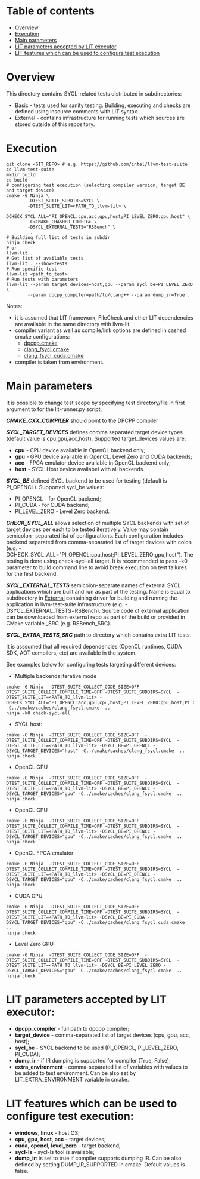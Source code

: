 # Table of contents
 * [Overview](#overview)
 * [Execution](#execution)
 * [Main parameters](#main-parameters)
 * [LIT parameters accepted by LIT executor](#lit-parameters-accepted-by-lit-executor)
 * [LIT features which can be used to configure test execution](#lit-features-which-can-be-used-to-configure-test-execution)

# Overview
This directory contains SYCL-related tests distributed in subdirectories:
 - Basic - tests used for sanity testing. Building, executing and checks are
   defined using insource comments with LIT syntax.
 - External - contains infrastructure for running tests which sources are
   stored outside of this repository.

# Execution
```
git clone <GIT_REPO> # e.g. https://github.com/intel/llvm-test-suite
cd llvm-test-suite
mkdir build
cd build
# configuring test execution (selecting compiler version, target BE and target device)
cmake -G Ninja \
        -DTEST_SUITE_SUBDIRS=SYCL \
        -DTEST_SUITE_LIT=<PATH_TO_llvm-lit> \
        -DCHECK_SYCL_ALL="PI_OPENCL:cpu,acc,gpu,host;PI_LEVEL_ZERO:gpu,host" \
        -C<CMAKE_CHASHED_CONFIG> \
        -DSYCL_EXTERNAL_TESTS="RSBench" \
        ..
# Building full list of tests in subdir
ninja check
# or
llvm-lit .
# Get list of available tests
llvm-lit . --show-tests
# Run specific test
llvm-lit <path_to_test>
# Run tests with parameters
llvm-lit --param target_devices=host,gpu --param sycl_be=PI_LEVEL_ZERO \
        --param dpcpp_compiler=path/to/clang++ --param dump_ir=True .
```

Notes:
 - it is assumed that LIT framework, FileCheck and other LIT dependencies are
available in the same directory with llvm-lit.
 - compiler variant as well as compile/link options are defined in cashed cmake
 configurations:
   - [dpcpp.cmake](../../cmake/caches/dpcpp.cmake)
   - [clang_fsycl.cmake](../../cmake/cashes/clang_fsycl.cmake)
   - [clang_fsycl_cuda.cmake](../../cmake/cashes/clang_fsycl_cuda.cmake)
 - compiler is taken from environment.

# Main parameters
It is possible to change test scope by specifying test directory/file in first
argument to for the lit-runner.py script.

***CMAKE_CXX_COMPILER*** should point to the DPCPP compiler

***SYCL_TARGET_DEVICES*** defines comma separated target device types (default
value is cpu,gpu,acc,host). Supported target_devices values are:
 - **cpu**  - CPU device available in OpenCL backend only;
 - **gpu**  - GPU device available in OpenCL, Level Zero and CUDA backends;
 - **acc**  - FPGA emulator device available in OpenCL backend only;
 - **host** - SYCL Host device availabel with all backends.

***SYCL_BE*** defined SYCL backend to be used for testing (default is
PI_OPENCL).
Supported sycl_be values:
 - PI_OPENCL - for OpenCL backend;
 - PI_CUDA - for CUDA backend;
 - PI_LEVEL_ZERO - Level Zero backend.

***CHECK_SYCL_ALL*** allows selection of multiple SYCL backends with set of
target devices per each to be tested iteratively. Value may contain semicolon-
separated list of configurations. Each configuration includes backend separated
from comma-separated list of target devices with colon (e.g.
-DCHECK_SYCL_ALL="PI_OPENCL:cpu,host;PI_LEVEL_ZERO:gpu,host"). The testing is
done using check-sycl-all target. It is recommended to pass -k0 parameter to
build command line to avoid break execution on test failures for the first
backend.

***SYCL_EXTERNAL_TESTS*** semicolon-separate names of external SYCL applications
which are built and run as part of the testing. Name is equal to subdirectory in
[External](External) containing driver for building and running the application
in llvm-test-suite infrastructure (e.g. -DSYCL_EXTERNAL_TESTS=RSBench). Source
code of external application can be downloaded from external repo as part of the
build or provided in CMake variable <APPNAME>_SRC (e.g. RSBench_SRC).

***SYCL_EXTRA_TESTS_SRC*** path to directory which contains extra LIT tests.

It is asssumed that all required dependencies (OpenCL runtimes, CUDA SDK, AOT
compilers, etc) are available in the system.

See examples below for configuring tests targeting different devices:
 - Multiple backends iterative mode
```
cmake -G Ninja  -DTEST_SUITE_COLLECT_CODE_SIZE=OFF  -DTEST_SUITE_COLLECT_COMPILE_TIME=OFF -DTEST_SUITE_SUBDIRS=SYCL  -DTEST_SUITE_LIT=<PATH_TO_llvm-lit> -DCHECK_SYCL_ALL="PI_OPENCL:acc,gpu,cpu,host;PI_LEVEL_ZERO:gpu,host;PI_CUDA:gpu,host" -C../cmake/caches/clang_fsycl.cmake  ..
ninja -k0 check-sycl-all
```
 - SYCL host:
```
cmake -G Ninja  -DTEST_SUITE_COLLECT_CODE_SIZE=OFF  -DTEST_SUITE_COLLECT_COMPILE_TIME=OFF -DTEST_SUITE_SUBDIRS=SYCL  -DTEST_SUITE_LIT=<PATH_TO_llvm-lit> -DSYCL_BE=PI_OPENCL -DSYCL_TARGET_DEVICES="host" -C../cmake/caches/clang_fsycl.cmake  ..
ninja check
```
 - OpenCL GPU
```
cmake -G Ninja  -DTEST_SUITE_COLLECT_CODE_SIZE=OFF  -DTEST_SUITE_COLLECT_COMPILE_TIME=OFF -DTEST_SUITE_SUBDIRS=SYCL  -DTEST_SUITE_LIT=<PATH_TO_llvm-lit> -DSYCL_BE=PI_OPENCL -DSYCL_TARGET_DEVICES="gpu" -C../cmake/caches/clang_fsycl.cmake  ..
ninja check
```
 - OpenCL CPU
```
cmake -G Ninja  -DTEST_SUITE_COLLECT_CODE_SIZE=OFF  -DTEST_SUITE_COLLECT_COMPILE_TIME=OFF -DTEST_SUITE_SUBDIRS=SYCL  -DTEST_SUITE_LIT=<PATH_TO_llvm-lit> -DSYCL_BE=PI_OPENCL -DSYCL_TARGET_DEVICES="gpu" -C../cmake/caches/clang_fsycl.cmake  ..
ninja check
```
 - OpenCL FPGA emulator
```
cmake -G Ninja  -DTEST_SUITE_COLLECT_CODE_SIZE=OFF  -DTEST_SUITE_COLLECT_COMPILE_TIME=OFF -DTEST_SUITE_SUBDIRS=SYCL  -DTEST_SUITE_LIT=<PATH_TO_llvm-lit> -DSYCL_BE=PI_OPENCL -DSYCL_TARGET_DEVICES="gpu" -C../cmake/caches/clang_fsycl.cmake  ..
ninja check
```
 - CUDA GPU
```
cmake -G Ninja  -DTEST_SUITE_COLLECT_CODE_SIZE=OFF  -DTEST_SUITE_COLLECT_COMPILE_TIME=OFF -DTEST_SUITE_SUBDIRS=SYCL  -DTEST_SUITE_LIT=<PATH_TO_llvm-lit> -DSYCL_BE=PI_CUDA -DSYCL_TARGET_DEVICES="gpu" -C../cmake/caches/clang_fsycl_cuda.cmake  ..
ninja check
```
 - Level Zero GPU
```
cmake -G Ninja  -DTEST_SUITE_COLLECT_CODE_SIZE=OFF  -DTEST_SUITE_COLLECT_COMPILE_TIME=OFF -DTEST_SUITE_SUBDIRS=SYCL  -DTEST_SUITE_LIT=<PATH_TO_llvm-lit> -DSYCL_BE=PI_LEVEL_ZERO -DSYCL_TARGET_DEVICES="gpu" -C../cmake/caches/clang_fsycl.cmake  ..
ninja check
```

# LIT parameters accepted by LIT executor:
 * **dpcpp_compiler** - full path to dpcpp compiler;
 * **target_device** - comma-separated list of target devices (cpu, gpu, acc,
   host);
 * **sycl_be** - SYCL backend to be used (PI_OPENCL, PI_LEVEL_ZERO, PI_CUDA);
 * **dump_ir** - if IR dumping is supported for compiler (True, False);
 * **extra_environment** - comma-separated list of variables with values to be
   added to test environment. Can be also set by LIT_EXTRA_ENVIRONMENT variable
   in cmake.

# LIT features which can be used to configure test execution:
 * **windows**, **linux** - host OS;
 * **cpu**, **gpu**, **host**, **acc** - target devices;
 * **cuda**, **opencl**, **level_zero** - target backend;
 * **sycl-ls** - sycl-ls tool is available;
 * **dump_ir**: is set to true if compiler supports dumping IR. Can be also
   defined by setting DUMP_IR_SUPPORTED in cmake. Default values is false.
